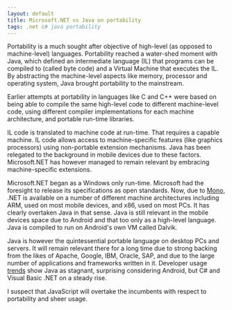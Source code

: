 ```yaml
---
layout: default
title: Microsoft.NET vs Java on portability
tags: .net c# java portability
---
```


Portability is a much sought after objective of high-level (as opposed to machine-level) languages. Portability reached a water-shed moment with Java, which defined an intermediate language (IL) that programs can be compiled to (called byte code) and a Virtual Machine that executes the IL. By abstracting the machine-level aspects like memory, processor and operating system, Java brought portability to the mainstream.

Earlier attempts at portability in languages like C and C++ were based on being able to compile the same high-level code to different machine-level code, using different compiler implementations for each machine architecture, and portable run-time libraries.

IL code is translated to machine code at run-time. That requires a capable machine. IL code allows access to machine-specific features (like graphics processors) using non-portable extension mechanisms. Java has been relegated to the background in mobile devices due to these factors. Microsoft.NET has however managed to remain relevant by embracing machine-specific extensions.

Microsoft.NET began as a Windows only run-time. Microsoft had the foresight to release its specifications as open standards. Now, due to [Mono](http://www.mono-project.com/What_is_Mono), .NET is available on a number of different machine architectures including ARM, used on most mobile devices, and x86, used on most PCs. It has clearly overtaken Java in that sense. Java is still relevant in the mobile devices space due to Android and that too only as a high-level language. Java is compiled to run on Android's own VM called Dalvik.

Java is however the quintessential portable language on desktop PCs and servers. It will remain relevant there for a long time due to strong backing from the likes of Apache, Google, IBM, Oracle, SAP, and due to the large number of applications and frameworks written in it. Developer usage [trends](https://www.tiobe.com/tiobe-index/) show Java as stagnant, surprising considering Android, but C# and Visual Basic .NET on a steady rise.

I suspect that JavaScript will overtake the incumbents with respect to portability and sheer usage.

